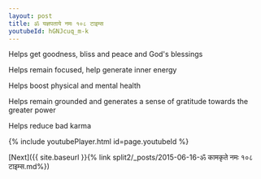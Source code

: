 ```yaml
---
layout: post
title: ॐ यज्ञपताये नमः १०८ टाइम्स
youtubeId: hGNJcuq_m-k
---
```

 
 
Helps get goodness, bliss and peace and God's blessings
 
Helps remain focused, help generate inner energy 
 
Helps boost physical and mental health 
 
Helps remain grounded and generates a sense of gratitude towards the greater power 
 
Helps reduce bad karma
 
 
 
 


{% include youtubePlayer.html id=page.youtubeId %}
 
[Next]({{ site.baseurl }}{% link  split2/_posts/2015-06-16-ॐ कामकृते नमः १०८ टाइम्स.md%})
 
